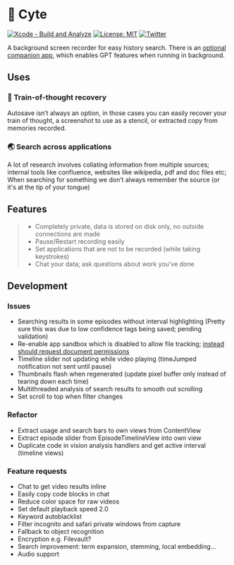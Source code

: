 # 🧐 Cyte

[![Xcode - Build and Analyze](https://github.com/shaunnarayan/cytev2/actions/workflows/swift-xcode.yml/badge.svg)](https://github.com/shaunnarayan/cytev2/actions/workflows/swift-xcode.yml)
[![License: MIT](https://img.shields.io/badge/License-MIT-yellow.svg)](https://opensource.org/licenses/MIT) 
[![Twitter](https://img.shields.io/twitter/url/https/twitter.com/cataddict42.svg?style=social&label=%20%40CatAddict42)](https://twitter.com/cataddict42)

A background screen recorder for easy history search. There is an [optional companion app](https://github.com/shaunnarayan/cytev2-explore), which enables GPT features when running in background.

## Uses

### 🧠 Train-of-thought recovery

Autosave isn’t always an option, in those cases you can easily recover your train of thought, a screenshot to use as a stencil, or extracted copy from memories recorded.

### 🌏 Search across applications

A lot of research involves collating information from multiple sources; internal tools like confluence, websites like wikipedia, pdf and doc files etc; When searching for something we don’t always remember the source (or it's at the tip of your tongue)

## Features

> - Completely private, data is stored on disk only, no outside connections are made
> - Pause/Restart recording easily
> - Set applications that are not to be recorded (while taking keystrokes)
> - Chat your data; ask questions about work you've done

## Development

### Issues

- Searching results in some episodes without interval highlighting (Pretty sure this was due to low confidence tags being saved; pending validation)
- Re-enable app sandbox which is disabled to allow file tracking; [instead should request document permissions](https://stackoverflow.com/a/70972475)
- Timeline slider not updating while video playing (timeJumped notification not sent until pause)
- Thumbnails flash when regenerated (update pixel buffer only instead of tearing down each time)
- Multithreaded analysis of search results to smooth out scrolling 
- Set scroll to top when filter changes

### Refactor

- Extract usage and search bars to own views from ContentView
- Extract episode slider from EpisodeTimelineView into own view
- Duplicate code in vision analysis handlers and get active interval (timeline views)

### Feature requests

- Chat to get video results inline
- Easily copy code blocks in chat
- Reduce color space for raw videos
- Set default playback speed 2.0
- Keyword autoblacklist
- Filter incognito and safari private windows from capture
- Fallback to object recognition
- Encryption e.g. Filevault?
- Search improvement: term expansion, stemming, local embedding... 
- Audio support
